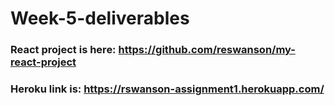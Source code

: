 # Week-5-deliverables


### React project is here: https://github.com/reswanson/my-react-project
### Heroku link is: https://rswanson-assignment1.herokuapp.com/



